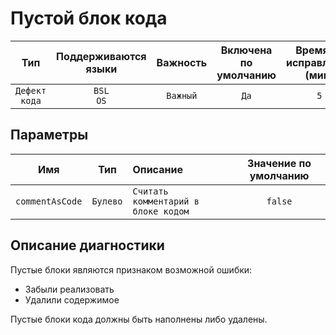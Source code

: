 # Пустой блок кода

| Тип | Поддерживаются<br/>языки | Важность | Включена<br/>по умолчанию | Время на<br/>исправление (мин) | Тэги |
| :-: | :-: | :-: | :-: | :-: | :-: |
| `Дефект кода` | `BSL`<br/>`OS` | `Важный` | `Да` | `5` | `badpractice`<br/>`suspicious` |

## Параметры 

| Имя | Тип | Описание | Значение по умолчанию |
| :-: | :-: | :-- | :-: |
| `commentAsCode` | `Булево` | ```Считать комментарий в блоке кодом``` | ```false``` |

<!-- Блоки выше заполняются автоматически, не трогать -->
## Описание диагностики

Пустые блоки являются признаком возможной ошибки:

- Забыли реализовать
- Удалили содержимое

Пустые блоки кода должны быть наполнены либо удалены.
